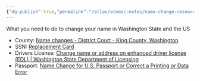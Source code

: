 ```yaml
---
{"dg-publish":true,"permalink":"/atlas/atomic-notes/name-change-resource/","title":"Name Change Resource","tags":["☢️"],"updated":"2025-06-16T06:53:13.824-07:00"}
---
```


What you need to do to change your name in Washington State and the US

- County: [Name changes - District Court - King County, Washington](https://kingcounty.gov/en/court/district-court/courts-jails-legal-system/name-changes)
- SSN: [Replacement Card](https://www.ssa.gov/number-card/replace-card/get-started/apply-online)
- Drivers License: [Change name or address on enhanced driver license (EDL) \| Washington State Department of Licensing](https://dol.wa.gov/driver-licenses-and-permits/enhanced-driver-license-edl/change-name-or-address-enhanced-driver-license-edl)
- Passport: [Name Change for U.S. Passport or Correct a Printing or Data Error](https://travel.state.gov/content/travel/en/passports/have-passport/change-correct.html)